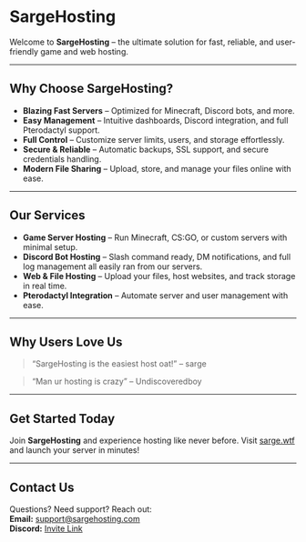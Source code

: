 # SargeHosting

Welcome to **SargeHosting** – the ultimate solution for fast, reliable, and user-friendly game and web hosting.  

---

## Why Choose SargeHosting?

- **Blazing Fast Servers** – Optimized for Minecraft, Discord bots, and more.  
- **Easy Management** – Intuitive dashboards, Discord integration, and full Pterodactyl support.  
- **Full Control** – Customize server limits, users, and storage effortlessly.  
- **Secure & Reliable** – Automatic backups, SSL support, and secure credentials handling.  
- **Modern File Sharing** – Upload, store, and manage your files online with ease.  

---

## Our Services

- **Game Server Hosting** – Run Minecraft, CS:GO, or custom servers with minimal setup.
- **Discord Bot Hosting** – Slash command ready, DM notifications, and full log management all easily ran from our servers.  
- **Web & File Hosting** – Upload your files, host websites, and track storage in real time.  
- **Pterodactyl Integration** – Automate server and user management with ease.  

---

## Why Users Love Us

> “SargeHosting is the easiest host oat!” – sarge  

> “Man ur hosting is crazy” – Undiscoveredboy

---

## Get Started Today

Join **SargeHosting** and experience hosting like never before. Visit [sarge.wtf](https://sarge.wtf) and launch your server in minutes!

---

## Contact Us

Questions? Need support? Reach out:  
**Email:** support@sargehosting.com  
**Discord:** [Invite Link](https://discord.gg/sg5Dek5ah4)

